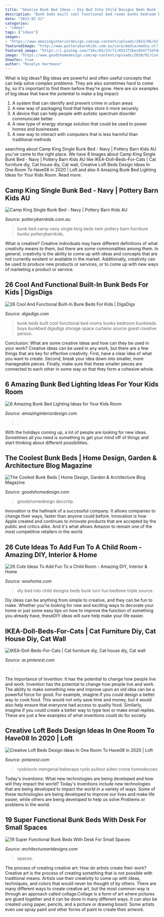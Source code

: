 ```yaml
---
title: "Skoolie Bunk Bed Ideas ~ Diy Bed Into Child Designs Beds Bunk Turn Fun Bedtime Triple Source"
description: "Bunk beds built cool functional bed rooms bunks bedroom bunkbeds boys bunkbed digsdigs storage space curtains source guest creative person"
date: "2023-02-22"
categories:
- "ideas"
tags: ["ideas"]
images:
- "https://www.amazinginteriordesign.com/wp-content/uploads/2014/06/42.jpg"
featuredImage: "http://www.potterybarnkids.com.au/core/media/media.nl?id=74016793&amp;c=3572911&amp;h=a667f456e28b2f056a9a&amp;resizeid=7&amp;resizeh=1200&amp;resizew=1200"
featured_image: "https://i.pinimg.com/736x/05/23/72/052372bec0247f3d7dde6ac74209ae80.jpg"
image: "https://www.goodshomedesign.com/wp-content/uploads/2020/01/CoolestBunkBed-19-640x640.jpg"
ShowToc: true
author: "Roselyn Hartmann"
---
```



What is big ideas?
Big ideas are powerful and often useful concepts that can help solve complex problems. They are also sometimes hard to come by, so it's important to find them before they're gone. Here are six examples of big ideas that have the potential to make a big impact:
1. A system that can identify and prevent crime in urban areas 
2. A new way of packaging food that helps store it more securely 
3. A device that can help people with autistic spectrum disorder communicate better 
4. A new type of energy storage solution that could be used to power homes and businesses 
5. A new way to interact with computers that is less harmful than traditional methods 

	

		
searching about Camp King Single Bunk Bed - Navy | Pottery Barn Kids AU you've came to the right place. We have 8 Images about Camp King Single Bunk Bed - Navy | Pottery Barn Kids AU like IKEA-Doll-Beds-For-Cats | Cat furniture diy, Cat house diy, Cat wall, Creative Loft Beds Design Ideas In One Room To Have08 in 2020 | Loft and also 6 Amazing Bunk Bed Lighting Ideas for Your Kids Room. Read more:
		
    
## Camp King Single Bunk Bed - Navy | Pottery Barn Kids AU

<img loading=lazy src="http://www.potterybarnkids.com.au/core/media/media.nl?id=74016793&amp;c=3572911&amp;h=a667f456e28b2f056a9a&amp;resizeid=7&amp;resizeh=1200&amp;resizew=1200" onerror="this.onerror=null;this.src='https://tse1.mm.bing.net/th?id=OIP.BucLOi9fE1bmTXO_3rl8uQHaGi&amp;pid=15.1';" alt="Camp King Single Bunk Bed - Navy | Pottery Barn Kids AU">

_Source: potterybarnkids.com.au_

>bunk bed camp navy single king beds twin pottery barn furniture bunks potterybarnkids. 

	

What is creative?
Creative individuals may have different definitions of what creativity means to them, but there are some commonalities among them. In general, creativity is the ability to come up with ideas and concepts that are not currently existent or available in the market. Additionally, creativity can be used to produce new products or services, or to come up with new ways of marketing a product or service.

    
## 26 Cool And Functional Built-In Bunk Beds For Kids | DigsDigs

<img loading=lazy src="http://www.digsdigs.com/photos/cool-and-functional-built-in-bunk-beds-for-kids-4.jpg" onerror="this.onerror=null;this.src='https://tse1.mm.bing.net/th?id=OIP.7i6GT-MNbTkuZqDHdT179QHaKe&amp;pid=15.1';" alt="26 Cool And Functional Built-In Bunk Beds For Kids | DigsDigs">

_Source: digsdigs.com_

>bunk beds built cool functional bed rooms bunks bedroom bunkbeds boys bunkbed digsdigs storage space curtains source guest creative person. 

	

Conclusion: What are some creative ideas and how can they be used in your work?
Creative ideas can be used in any work, but there are a few things that are key for effective creativity. First, have a clear idea of what you want to create. Second, break your idea down into smaller, more manageable pieces. Finally, make sure that these smaller pieces are connected to each other in some way so that they form a cohesive whole.

    
## 6 Amazing Bunk Bed Lighting Ideas For Your Kids Room

<img loading=lazy src="https://www.amazinginteriordesign.com/wp-content/uploads/2014/06/42.jpg" onerror="this.onerror=null;this.src='https://tse2.mm.bing.net/th?id=OIP.IBOxM1_19ZvvqMG0-f7SJAHaJD&amp;pid=15.1';" alt="6 Amazing Bunk Bed Lighting Ideas for Your Kids Room">

_Source: amazinginteriordesign.com_

>. 

	

With the holidays coming up, a lot of people are looking for new ideas. Sometimes all you need is something to get your mind off of things and start thinking about different possibilities. 

    
## The Coolest Bunk Beds | Home Design, Garden &amp; Architecture Blog Magazine

<img loading=lazy src="https://www.goodshomedesign.com/wp-content/uploads/2020/01/CoolestBunkBed-19-640x640.jpg" onerror="this.onerror=null;this.src='https://tse2.mm.bing.net/th?id=OIP.70LvWXm0dslJ8nYeUt8QEgHaHa&amp;pid=15.1';" alt="The Coolest Bunk Beds | Home Design, Garden &amp; Architecture Blog Magazine">

_Source: goodshomedesign.com_

>goodshomedesign decortip. 

	

Innovation is the hallmark of a successful company. It allows companies to change their ways, faster than anyone could before. Innovation is how Apple created and continues to innovate products that are accepted by the public and critics alike. And it's what allows Amazon to remain one of the most competitive retailers in the world.

    
## 26 Cute Ideas To Add Fun To A Child Room - Amazing DIY, Interior &amp; Home

<img loading=lazy src="http://www.woohome.com/wp-content/uploads/2016/01/cute-kids-room-14.jpg" onerror="this.onerror=null;this.src='https://tse4.mm.bing.net/th?id=OIP.ytd8jMzrTLv038mLNOfYiAHaKy&amp;pid=15.1';" alt="26 Cute Ideas To Add Fun To a Child Room - Amazing DIY, Interior &amp; Home">

_Source: woohome.com_

>diy bed into child designs beds bunk turn fun bedtime triple source. 

	

Diy ideas can be anything from simple to creative, and they can be fun to make. Whether you're looking for new and exciting ways to decorate your home or just some easy tips on how to improve the function of something you already have, theseDIY ideas will sure help make your life easier.

    
## IKEA-Doll-Beds-For-Cats | Cat Furniture Diy, Cat House Diy, Cat Wall

<img loading=lazy src="https://i.pinimg.com/736x/05/23/72/052372bec0247f3d7dde6ac74209ae80.jpg" onerror="this.onerror=null;this.src='https://tse3.mm.bing.net/th?id=OIP.hXnVhv4rew9_dAncPIdaHQHaJ8&amp;pid=15.1';" alt="IKEA-Doll-Beds-For-Cats | Cat furniture diy, Cat house diy, Cat wall">

_Source: ar.pinterest.com_

>. 

	

The Importance of Invention: It has the potential to change how people live and work.
Invention has the potential to change how people live and work. The ability to make something new and improve upon an old idea can be a powerful force for good. For example, imagine if you could design a better way to cook food. This would not only save time and money, but it would also help ensure that everyone had access to quality food. Similarly, imagine if you could create a better way to type text or make email replies. These are just a few examples of what inventions could do for society.

    
## Creative Loft Beds Design Ideas In One Room To Have08 In 2020 | Loft

<img loading=lazy src="https://i.pinimg.com/736x/8b/88/3f/8b883f824d8a735b531fc03f19ef0da8.jpg" onerror="this.onerror=null;this.src='https://tse3.mm.bing.net/th?id=OIP.wZ-FljqQ4W5IRAIxRp3PdwHaHa&amp;pid=15.1';" alt="Creative Loft Beds Design Ideas In One Room To Have08 in 2020 | Loft">

_Source: pinterest.com_

>ryobitools mengenal beberapa ryobi pullout aiden crona homedecoez. 

	

Today's inventions: What new technologies are being developed and how will they impact the world?
Today's inventions include new technologies that are being developed to impact the world in a variety of ways. Some of these technologies are being developed to improve our lives and make life easier, while others are being developed to help us solve Problems or problems in the world.

    
## 19 Super Functional Bunk Beds With Desk For Small Spaces

<img loading=lazy src="https://www.architectureartdesigns.com/wp-content/uploads/2016/12/10-8.jpg" onerror="this.onerror=null;this.src='https://tse3.mm.bing.net/th?id=OIP.2AuLEiwA3kgzuixmraYYLgHaFj&amp;pid=15.1';" alt="19 Super Functional Bunk Beds With Desk For Small Spaces">

_Source: architectureartdesigns.com_

>spaces. 

	

The process of creating creative art: How do artists create their work?
Creative art is the process of creating something that is not possible with traditional means. Artists use their creativity to come up with ideas, techniques, and colors that would never be thought of by others. There are many different ways to create creative art, but the most common way is through an approach called collage.Collage is a form of art where pictures are glued together and it can be done in many different ways. It can also be created using paper, pencils, and a picture or drawing board. Some artists even use spray paint and other forms of paint to create their artwork.


